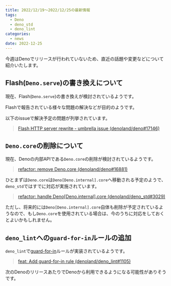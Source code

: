```yaml
---
title: 2022/12/19〜2022/12/25の最新情報
tags:
  - Deno
  - deno_std
  - deno_lint
categories:
  - news
date: 2022-12-25
---
```


今週はDenoでリリースが行われていないため、直近の話題や変更などについて紹介いたします。

## Flash(`Deno.serve`)の書き換えについて

現在、Flash(`Deno.serve`)の書き換えが検討されているようです。

Flashで報告されている様々な問題の解決などが目的のようです。

以下のissueで解決予定の問題が列挙されています。

> [Flash HTTP server rewrite - umbrella issue (denoland/deno#17146)](https://github.com/denoland/deno/issues/17146)

## `Deno.core`の削除について

現在、Denoの内部APIである`Deno.core`の削除が検討されているようです。

> [refactor: remove Deno.core (denoland/deno#16881)](https://github.com/denoland/deno/pull/16881)

ひとまずは`Deno.core`は`Deno[Deno.internal].core`へ移動される予定のようで、`deno_std`ではすでに対応が実施されています。

> [refactor: handle Deno[Deno.internal].core (denoland/deno_std#3029)](https://github.com/denoland/deno_std/pull/3029)

ただし、将来的には`Deno[Deno.internal].core`自体も削除が予定されているようなので、もし`Deno.core`を使用されている場合は、今のうちに対応をしておくとよいかもしれません。

## `deno_lint`への`guard-for-in`ルールの追加

`deno_lint`で[guard-for-in](https://eslint.org/docs/latest/rules/guard-for-in)ルールが実装されているようです。

> [feat: Add guard-for-in rule (denoland/deno_lint#1105)](https://github.com/denoland/deno_lint/pull/1105)

次のDenoのリリースあたりでDenoから利用できるようになる可能性がありそうです。
